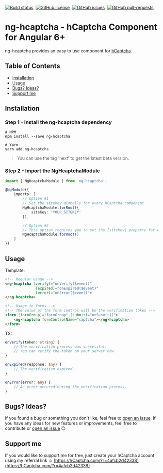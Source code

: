 [![Build status](https://api.travis-ci.org/leNicDev/ng-hcaptcha.svg?branch=master)](https://travis-ci.org/leNicDev/ng-hcaptcha)&nbsp;
[![GitHub license](https://img.shields.io/github/license/leNicDev/ng-hcaptcha.svg)](https://github.com/leNicDev/ng-hcaptcha/blob/master/LICENSE)&nbsp;
[![GitHub issues](https://img.shields.io/github/issues/leNicDev/ng-hcaptcha.svg)](https://GitHub.com/leNicDev/ng-hcaptcha/issues/)&nbsp;
[![GitHub pull-requests](https://img.shields.io/github/issues-pr/leNicDev/ng-hcaptcha.svg)](https://GitHub.com/leNicDev/ng-hcaptcha/pull/)

# ng-hcaptcha - hCaptcha Component for Angular 6+

ng-hcaptcha provides an easy to use component for [hCaptcha](https://hcaptcha.com).

## Table of Contents

- [Installation](#installation)
- [Usage](#usage)
- [Bugs? Ideas?](#bugs-ideas)
- [Support me](#support-me)

## Installation

### Step 1 - Install the ng-hcaptcha dependency

```shell
# NPM
npm install --save ng-hcaptcha

# Yarn
yarn add ng-hcaptcha
```

> You can use the tag 'next' to get the latest beta version.

### Step 2 - Import  the NgHcaptchaModule
```ts
import { NgHcaptchaModule } from 'ng-hcaptcha';

@NgModule({
    imports: [
        // Option #1
        // Set the sitekey globally for every hCaptcha component
        NgHcaptchaModule.forRoot({
            siteKey: 'YOUR_SITEKEY'
        }),

        // Option #2
        // This option requires you to set the [siteKey] property for every hCaptcha component
        NgHcaptchaModule.forRoot()
    ]
})
```

## Usage

Template:
```html
<!-- Regular usage -->
<ng-hcaptcha (verify)="onVerify($event)"
              (expired)="onExpired($event)"
              (error)="onError($event)">
</ng-hcaptcha>

<!-- Usage in forms -->
<!-- The value of the form control will be the verification token -->
<form [formGroup]="formGroup" (submit)="onSubmit()">
    <ng-hcaptcha formControlName="captcha"></ng-hcaptcha>
</form>
```

TS:
```ts
onVerify(token: string) {
    // The verification process was successful.
    // You can verify the token on your server now.
}

onExpired(response: any) {
    // The verification expired.
}

onError(error: any) {
    // An error occured during the verification process.
}
```

## Bugs? Ideas?

If you found a bug or something you don't like, feel free to [open an issue](https://github.com/leNicDev/ng-hcaptcha/issues/new). If you have any ideas for new features or improvements, feel free to contribute or [open an issue](https://github.com/leNicDev/ng-hcaptcha/issues/new) :wink:

## Support me

If you would like to support me for free, just create your hCaptcha account using my referral link :relaxed:
[https://hCaptcha.com/?r=4afcb2d42338](https://hCaptcha.com/?r=4afcb2d42338)